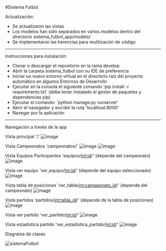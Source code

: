 #Sistema Futbol

Actualización: 
- Se actualizaron las vistas
- Los modelos han sido separados en varios modelos dentro del directorio sistema_futbol_app/models/
- Se implementaron las herencias para reutilización de código

--------------------------------------------------------------------------------------------------------------------------------------------------------------------------

Instrucciones para instalación
- Clonar o descargar el repositorio en la rama develop
- Abrir la carpeta sistema_futbol con su IDE de preferencia
- Iniciar un nuevo entorno virtual en el directorio raíz del proyecto automático en algunos Entornos de Desarrollo
- Ejecutar en la consola el siguiente comando 'pip install -r requirements.txt' (debe tener instalado el gestor de paquetes y dependencias pip)
- Ejecutar el comando: 'python manage.py runserver'
- Abrir el navegador y escribir la ruta 'localhost:8000'
- Navegar por la aplicación

--------------------------------------------------------------------------------------------------------------------------------------------------------------------------

Navegación a través de la app

Vista principal '/'
![image](https://github.com/user-attachments/assets/413b01ad-4514-431a-a02b-6fe88cd0c4d0)

Vista Campeonatos 'campeonatos/'
![image](https://github.com/user-attachments/assets/2d33de3d-5a8a-444d-a454-e95bc5222d98)
![image](https://github.com/user-attachments/assets/d061b5eb-eed8-4d25-a8c4-8ee4ba804775)

Vista Equipos Participantes 'equipos/<int:id>/' (depende del campeonato)
![image](https://github.com/user-attachments/assets/f476408e-b49a-4297-9f79-8b48ab2a9c71)

Vista ver equipo 'ver_equipo/<int:id>/' (depende del equipo seleccionado)
![image](https://github.com/user-attachments/assets/9263c3bb-d1f3-4524-9f40-b8e6ffdf0572)

Vista tabla de posiciones 'ver_tabla/<int:campeonato_id>/' (depende del campeonato)
![image](https://github.com/user-attachments/assets/1ed70218-a1a0-4192-a08e-6cb8328d33f0)

Vista partidos 'partidos/<int:tabla_id>/' (depende de la tabla de posiciones)
![image](https://github.com/user-attachments/assets/bc625cc3-1dcb-46c2-ad6e-7d6da20419bc)

Vista ver partido 'ver_partido/<int:id>/' 
![image](https://github.com/user-attachments/assets/1beddfce-6e56-4be4-9332-fc8a2cdfd626)

Vista estadistica partido 'ver_estadistica_partido/<int:id>/'
![image](https://github.com/user-attachments/assets/5882425a-5a7f-4530-b32b-7e0b147a8162)


Diagrama de clases

![sistemaFutbol](https://github.com/user-attachments/assets/4db6fb0d-8a74-4a86-9d09-3da2b17c2d96)






